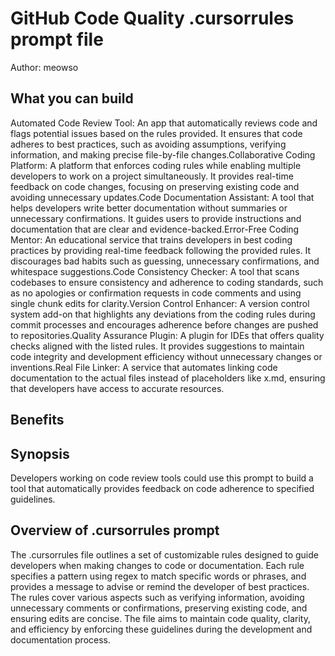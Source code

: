 # GitHub Code Quality .cursorrules prompt file

Author: meowso

## What you can build
Automated Code Review Tool: An app that automatically reviews code and flags potential issues based on the rules provided. It ensures that code adheres to best practices, such as avoiding assumptions, verifying information, and making precise file-by-file changes.Collaborative Coding Platform: A platform that enforces coding rules while enabling multiple developers to work on a project simultaneously. It provides real-time feedback on code changes, focusing on preserving existing code and avoiding unnecessary updates.Code Documentation Assistant: A tool that helps developers write better documentation without summaries or unnecessary confirmations. It guides users to provide instructions and documentation that are clear and evidence-backed.Error-Free Coding Mentor: An educational service that trains developers in best coding practices by providing real-time feedback following the provided rules. It discourages bad habits such as guessing, unnecessary confirmations, and whitespace suggestions.Code Consistency Checker: A tool that scans codebases to ensure consistency and adherence to coding standards, such as no apologies or confirmation requests in code comments and using single chunk edits for clarity.Version Control Enhancer: A version control system add-on that highlights any deviations from the coding rules during commit processes and encourages adherence before changes are pushed to repositories.Quality Assurance Plugin: A plugin for IDEs that offers quality checks aligned with the listed rules. It provides suggestions to maintain code integrity and development efficiency without unnecessary changes or inventions.Real File Linker: A service that automates linking code documentation to the actual files instead of placeholders like x.md, ensuring that developers have access to accurate resources.

## Benefits


## Synopsis
Developers working on code review tools could use this prompt to build a tool that automatically provides feedback on code adherence to specified guidelines.

## Overview of .cursorrules prompt
The .cursorrules file outlines a set of customizable rules designed to guide developers when making changes to code or documentation. Each rule specifies a pattern using regex to match specific words or phrases, and provides a message to advise or remind the developer of best practices. The rules cover various aspects such as verifying information, avoiding unnecessary comments or confirmations, preserving existing code, and ensuring edits are concise. The file aims to maintain code quality, clarity, and efficiency by enforcing these guidelines during the development and documentation process.

